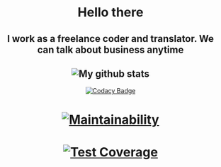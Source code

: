 <div align="center">
<h1>Hello there</h1>

I work as a freelance coder and translator. We can talk about business anytime
---
![My github stats](https://github-readme-stats.vercel.app/api?username=Perwollnt&theme=dracula)
---
[![Codacy Badge](https://app.codacy.com/project/badge/Grade/f099cbc224554bdd9bc6c8838d034800)](https://www.codacy.com?utm_source=github.com&amp;utm_medium=referral&amp;utm_content=Perwollnt/skyreflect-plan-slashcommands&amp;utm_campaign=Badge_Grade) 
# [![Maintainability](https://api.codeclimate.com/v1/badges/da35fa3148ae7cb12b24/maintainability)](https://codeclimate.com/github/Perwollnt/welcomer-bot/maintainability) 
# [![Test Coverage](https://api.codeclimate.com/v1/badges/da35fa3148ae7cb12b24/test_coverage)](https://codeclimate.com/github/Perwollnt/welcomer-bot/test_coverage)
</div>
